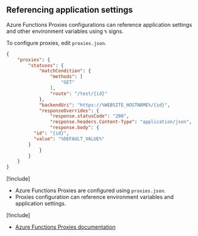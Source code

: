 ## Referencing application settings

Azure Functions Proxies configurations can reference application settings and other environment variables using `%` signs.

To configure proxies, edit `proxies.json`.

```json
{
	"proxies": {
		"statuses": {
			"matchCondition": {
				"methods": [
					"GET"
				],
				"route": "/test/{id}"
			},
			"backendUri": "https://%WEBSITE_HOSTNAME%/{id}",
			"responseOverrides": {
				"response.statusCode": "200",
				"response.headers.Content-Type": "application/json",
				"response.body": {
          "id": "{id}",
          "value": "%DEFAULT_VALUE%"
        }
			}
		}
	}
}
```

[!include[](../includes/takeaways-heading.md)]

- Azure Functions Proxies are configured using `proxies.json`.
- Proxies configuration can reference environment variables and application settings. 

[!include[](../includes/read-more-heading.md)]

- [Azure Functions Proxies documentation](https://docs.microsoft.com/en-us/azure/azure-functions/functions-proxies)
